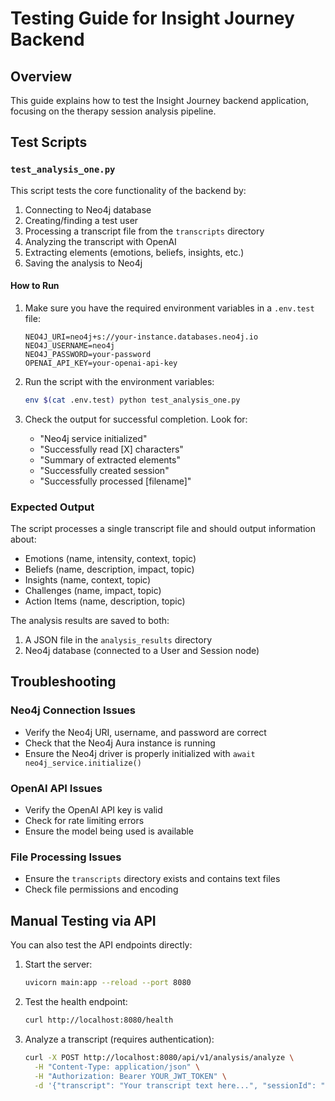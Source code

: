 # Testing Guide for Insight Journey Backend

## Overview
This guide explains how to test the Insight Journey backend application, focusing on the therapy session analysis pipeline.

## Test Scripts

### `test_analysis_one.py`
This script tests the core functionality of the backend by:
1. Connecting to Neo4j database
2. Creating/finding a test user
3. Processing a transcript file from the `transcripts` directory
4. Analyzing the transcript with OpenAI
5. Extracting elements (emotions, beliefs, insights, etc.)
6. Saving the analysis to Neo4j

#### How to Run

1. Make sure you have the required environment variables in a `.env.test` file:
   ```
   NEO4J_URI=neo4j+s://your-instance.databases.neo4j.io
   NEO4J_USERNAME=neo4j
   NEO4J_PASSWORD=your-password
   OPENAI_API_KEY=your-openai-api-key
   ```

2. Run the script with the environment variables:
   ```bash
   env $(cat .env.test) python test_analysis_one.py
   ```

3. Check the output for successful completion. Look for:
   - "Neo4j service initialized"
   - "Successfully read [X] characters"
   - "Summary of extracted elements"
   - "Successfully created session"
   - "Successfully processed [filename]"

### Expected Output

The script processes a single transcript file and should output information about:
- Emotions (name, intensity, context, topic)
- Beliefs (name, description, impact, topic)
- Insights (name, context, topic)
- Challenges (name, impact, topic)
- Action Items (name, description, topic)

The analysis results are saved to both:
1. A JSON file in the `analysis_results` directory
2. Neo4j database (connected to a User and Session node)

## Troubleshooting

### Neo4j Connection Issues
- Verify the Neo4j URI, username, and password are correct
- Check that the Neo4j Aura instance is running
- Ensure the Neo4j driver is properly initialized with `await neo4j_service.initialize()`

### OpenAI API Issues
- Verify the OpenAI API key is valid
- Check for rate limiting errors
- Ensure the model being used is available

### File Processing Issues
- Ensure the `transcripts` directory exists and contains text files
- Check file permissions and encoding

## Manual Testing via API

You can also test the API endpoints directly:

1. Start the server:
   ```bash
   uvicorn main:app --reload --port 8080
   ```

2. Test the health endpoint:
   ```bash
   curl http://localhost:8080/health
   ```

3. Analyze a transcript (requires authentication):
   ```bash
   curl -X POST http://localhost:8080/api/v1/analysis/analyze \
     -H "Content-Type: application/json" \
     -H "Authorization: Bearer YOUR_JWT_TOKEN" \
     -d '{"transcript": "Your transcript text here...", "sessionId": "optional-session-id"}'
   ``` 